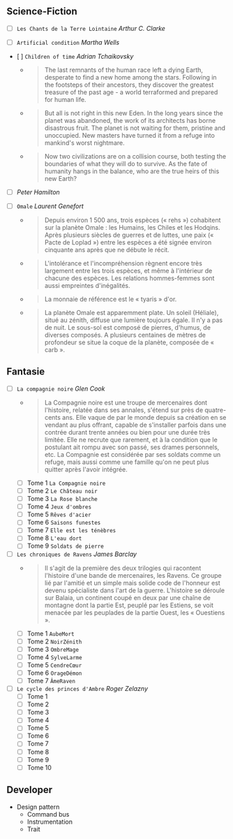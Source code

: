 ## Science-Fiction
- [ ] `Les Chants de la Terre Lointaine` *Arthur C. Clarke*

- [ ] `Artificial condition` *Martha Wells*

- [ ] `Children of time` *Adrian Tchaikovsky*
  - > The last remnants of the human race left a dying Earth, desperate to find a new home among the stars. Following in the footsteps of their ancestors, they discover the greatest treasure of the past age - a world terraformed and prepared for human life.

  - > But all is not right in this new Eden. In the long years since the planet was abandoned, the work of its architects has borne disastrous fruit. The planet is not waiting for them, pristine and unoccupied. New masters have turned it from a refuge into mankind's worst nightmare.

  - > Now two civilizations are on a collision course, both testing the boundaries of what they will do to survive. As the fate of humanity hangs in the balance, who are the true heirs of this new Earth?
  
- [ ] *Peter Hamilton*

- [ ] `Omale` *Laurent Genefort*
  - > Depuis environ 1 500 ans, trois espèces (« rehs ») cohabitent sur la planète Omale : les Humains, les Chiles et les Hodqins. Après plusieurs siècles de guerres et de luttes, une paix (« Pacte de Loplad ») entre les espèces a été signée environ cinquante ans après que ne débute le récit.
  - > L'intolérance et l'incompréhension règnent encore très largement entre les trois espèces, et même à l'intérieur de chacune des espèces. Les relations hommes-femmes sont aussi empreintes d'inégalités.
  - > La monnaie de référence est le « tyaris » d'or.
  - > La planète Omale est apparemment plate. Un soleil (Héliale), situé au zénith, diffuse une lumière toujours égale. Il n'y a pas de nuit. Le sous-sol est composé de pierres, d'humus, de diverses composés. A plusieurs centaines de mètres de profondeur se situe la coque de la planète, composée de « carb ».

 
## Fantasie
- [ ] `La compagnie noire` *Glen Cook*
  - > La Compagnie noire est une troupe de mercenaires dont l'histoire, relatée dans ses annales, s'étend sur près de quatre-cents ans. Elle vaque de par le monde depuis sa création en se vendant au plus offrant, capable de s'installer parfois dans une contrée durant trente années ou bien pour une durée très limitée. Elle ne recrute que rarement, et à la condition que le postulant ait rompu avec son passé, ses drames personnels, etc. La Compagnie est considérée par ses soldats comme un refuge, mais aussi comme une famille qu'on ne peut plus quitter après l'avoir intégrée.
  - [ ] Tome 1 `La Compagnie noire`
  - [ ] Tome 2 `Le Château noir`
  - [ ] Tome 3 `La Rose blanche`
  - [ ] Tome 4 `Jeux d'ombres`
  - [ ] Tome 5 `Rêves d'acier`
  - [ ] Tome 6 `Saisons funestes`
  - [ ] Tome 7 `Elle est les ténèbres`
  - [ ] Tome 8 `L'eau dort`
  - [ ] Tome 9 `Soldats de pierre`
  
- [ ] `Les chroniques de Ravens` *James Barclay*
  - > Il s'agit de la première des deux trilogies qui racontent l'histoire d'une bande de mercenaires, les Ravens. Ce groupe lié par l'amitié et un simple mais solide code de l'honneur est devenu spécialiste dans l'art de la guerre. L'histoire se déroule sur Balaia, un continent coupé en deux par une chaîne de montagne dont la partie Est, peuplé par les Estiens, se voit menacée par les peuplades de la partie Ouest, les « Ouestiens ».
  - [ ] Tome 1 `AubeMort`
  - [ ] Tome 2 `NoirZénith`
  - [ ] Tome 3 `OmbreMage`
  - [ ] Tome 4 `SylveLarme`
  - [ ] Tome 5 `CendreCœur`
  - [ ] Tome 6 `OrageDémon`
  - [ ] Tome 7 `ÂmeRaven`

- [ ] `Le cycle des princes d'Ambre` *Roger Zelazny*
  - [ ] Tome 1
  - [ ] Tome 2
  - [ ] Tome 3
  - [ ] Tome 4
  - [ ] Tome 5
  - [ ] Tome 6
  - [ ] Tome 7
  - [ ] Tome 8
  - [ ] Tome 9
  - [ ] Tome 10

## Developer

  - Design pattern
    - Command bus
    - Instrumentation
    - Trait
